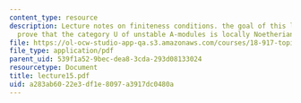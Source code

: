 ```yaml
---
content_type: resource
description: Lecture notes on finiteness conditions. the goal of this lecture is to
  prove that the category U of unstable A-modules is locally Noetherian.
file: https://ol-ocw-studio-app-qa.s3.amazonaws.com/courses/18-917-topics-in-algebraic-topology-the-sullivan-conjecture-fall-2007/a283ab6022e3df1e8097a3917dc0480a_lecture15.pdf
file_type: application/pdf
parent_uid: 539f1a52-9bec-dea8-3cda-293d08133024
resourcetype: Document
title: lecture15.pdf
uid: a283ab60-22e3-df1e-8097-a3917dc0480a
---
```

